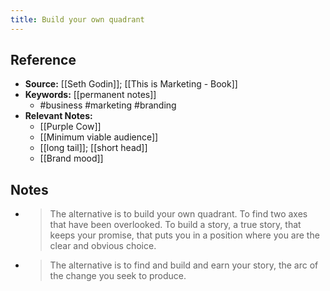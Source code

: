 ```yaml
---
title: Build your own quadrant
---
```

## Reference
- **Source:** [[Seth Godin]]; [[This is Marketing - Book]]
- **Keywords:** [[permanent notes]]
	- #business #marketing #branding
- **Relevant Notes:**
	- [[Purple Cow]]
	- [[Minimum viable audience]]
	- [[long tail]]; [[short head]]
	- [[Brand mood]]
## Notes
- >The alternative is to build your own quadrant. To find two axes that have been overlooked. To build a story, a true story, that keeps your promise, that puts you in a position where you are the clear and obvious choice.
- >The alternative is to find and build and earn your story, the arc of the change you seek to produce.
